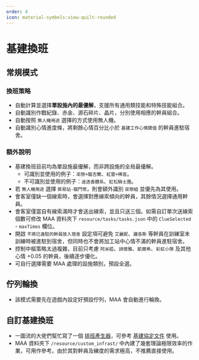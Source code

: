 ```yaml
---
order: 4
icon: material-symbols:view-quilt-rounded
---
```


# 基建換班

## 常規模式

### 換班策略

- 自動計算並選擇**單設施內的最優解**，支援所有通用類技能和特殊技能組合。
- 自動識別作戰紀錄、赤金、源石碎片、晶片，分別使用相應的幹員組合。
- 自動按照 `無人機用途` 選擇的方式使用無人機。
- 自動識別心情進度條，將剩餘心情百分比小於 `基建工作心情閾值` 的幹員進駐宿舍。

### 額外說明

- 基建換班目前均為單設施最優解，而非跨設施的全局最優解。
    - 可識別並使用的例子：`巫戀+龍舌蘭`、`紅雲+稀音`。
    - 不可識別並使用的例子：`迷迭香體系`、`紅松騎士團`。
- 若 `無人機用途` 選擇 `貿易站-龍門幣`，則會額外識別 `巫戀組` 並優先為其使用。
- 會客室僅缺一個線索時，會選擇對應線索傾向的幹員，其餘情況選擇通用幹員。
- 會客室僅當自有線索滿時才會送出線索，並且只送三個。如需自訂單次送線索個數可修改 MAA 資料夾下 `resource/tasks/tasks.json` 中的 `ClueSelected` - `maxTimes` 欄位。
- 開啟 `不將已進駐的幹員放入宿舍` 設定項可避免 `艾麗妮`、`邏各斯` 等幹員在訓練室未訓練時被進駐到宿舍，但同時也不會將加工站中心情不滿的幹員進駐宿舍。
- 控制中樞策略太過複雜，目前只考慮 `阿米婭`、`詩懷雅`、`凱爾希`、`彩虹小隊` 及其他心情 +0.05 的幹員，後續逐步優化。
- 可自行選擇需要 MAA 處理的設施類別，預設全選。

## 佇列輪換

- 該模式需要先在遊戲內設定好預設佇列，MAA 會自動進行輪換。

## 自訂基建換班

- 一圖流的大佬們幫忙寫了一個 [排班產生器](https://ark.yituliu.cn/tools/schedule)，可參考 [基建協定文件](../../protocol/base-scheduling-schema.md) 使用。
- MAA 資料夾下 `/resource/custom_infrast/` 中內建了幾套理論極限效率的作業，可用作參考。由於其對幹員及練度的需求極高，不推薦直接使用。
